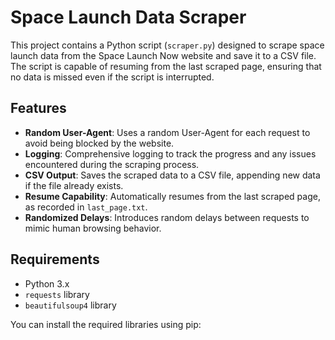# Space Launch Data Scraper

This project contains a Python script (`scraper.py`) designed to scrape space launch data from the Space Launch Now website and save it to a CSV file. The script is capable of resuming from the last scraped page, ensuring that no data is missed even if the script is interrupted.

## Features

- **Random User-Agent**: Uses a random User-Agent for each request to avoid being blocked by the website.
- **Logging**: Comprehensive logging to track the progress and any issues encountered during the scraping process.
- **CSV Output**: Saves the scraped data to a CSV file, appending new data if the file already exists.
- **Resume Capability**: Automatically resumes from the last scraped page, as recorded in `last_page.txt`.
- **Randomized Delays**: Introduces random delays between requests to mimic human browsing behavior.

## Requirements

- Python 3.x
- `requests` library
- `beautifulsoup4` library

You can install the required libraries using pip:
